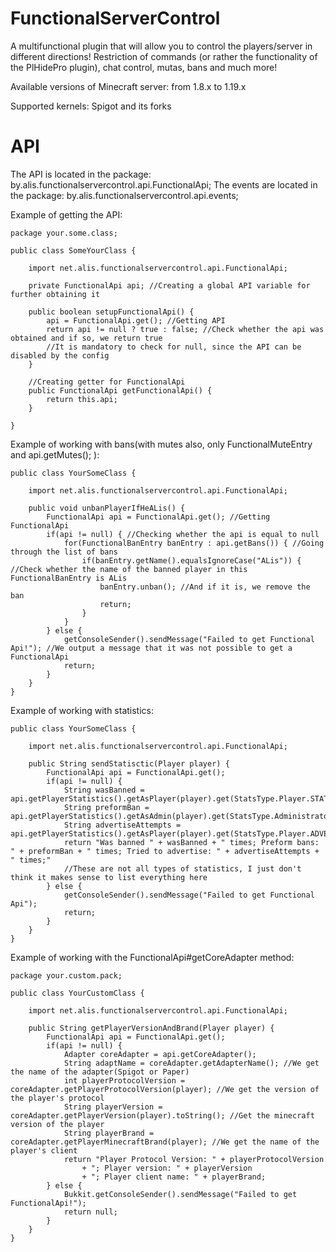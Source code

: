 # FunctionalServerControl
A multifunctional plugin that will allow you to control the players/server in different directions!
Restriction of commands (or rather the functionality of the PlHidePro plugin), chat control, mutas, bans and much more!

Available versions of Minecraft server: from 1.8.x to 1.19.x

Supported kernels: Spigot and its forks


# API

The API is located in the package: by.alis.functionalservercontrol.api.FunctionalApi;
The events are located in the package: by.alis.functionalservercontrol.api.events;

Example of getting the API:

```
package your.some.class;

public class SomeYourClass {

    import net.alis.functionalservercontrol.api.FunctionalApi;

    private FunctionalApi api; //Creating a global API variable for further obtaining it

    public boolean setupFunctionalApi() {
        api = FunctionalApi.get(); //Getting API
        return api != null ? true : false; //Сheck whether the api was obtained and if so, we return true
        //It is mandatory to check for null, since the API can be disabled by the config
    }

    //Creating getter for FunctionalApi
    public FunctionalApi getFunctionalApi() {
        return this.api;
    }
    
}
```

Example of working with bans(with mutes also, only FunctionalMuteEntry and api.getMutes(); ):
```
public class YourSomeClass {

    import net.alis.functionalservercontrol.api.FunctionalApi;
    
    public void unbanPlayerIfHeALis() {
        FunctionalApi api = FunctionalApi.get(); //Getting FunctionalApi
        if(api != null) { //Checking whether the api is equal to null
            for(FunctionalBanEntry banEntry : api.getBans()) { //Going through the list of bans
                if(banEntry.getName().equalsIgnoreCase("ALis")) { //Check whether the name of the banned player in this FunctionalBanEntry is ALis
                    banEntry.unban(); //And if it is, we remove the ban
                    return;
                }
            }
        } else {
            getConsoleSender().sendMessage("Failed to get Functional Api!"); //We output a message that it was not possible to get a FunctionalApi
            return;
        }
    }
}
```

Example of working with statistics:

```
public class YourSomeClass {

    import net.alis.functionalservercontrol.api.FunctionalApi;

    public String sendStatisctic(Player player) {
        FunctionalApi api = FunctionalApi.get();
        if(api != null) {
            String wasBanned = api.getPlayerStatistics().getAsPlayer(player).get(StatsType.Player.STATS_BANS);
            String preformBan = api.getPlayerStatistics().getAsAdmin(player).get(StatsType.Administrator.STATS_BANS)
            String advertiseAttempts = api.getPlayerStatistics().getAsPlayer(player).get(StatsType.Player.ADVERTISE_ATTEMPTS)
            return "Was banned " + wasBanned + " times; Preform bans: " + preformBan + " times; Tried to advertise: " + advertiseAttempts + " times;"
            //These are not all types of statistics, I just don't think it makes sense to list everything here
        } else {
            getConsoleSender().sendMessage("Failed to get Functional Api");
            return;
        }
    }
}
```

Example of working with the FunctionalApi#getCoreAdapter method:
```
package your.custom.pack;

public class YourCustomClass {
  
    import net.alis.functionalservercontrol.api.FunctionalApi;
  
    public String getPlayerVersionAndBrand(Player player) {
        FunctionalApi api = FunctionalApi.get();
        if(api != null) {
            Adapter coreAdapter = api.getCoreAdapter();
            String adaptName = coreAdapter.getAdapterName(); //We get the name of the adapter(Spigot or Paper)
            int playerProtocolVersion = coreAdapter.getPlayerProtocolVersion(player); //We get the version of the player's protocol
            String playerVersion = coreAdapter.getPlayerVersion(player).toString(); //Get the minecraft version of the player
            String playerBrand = coreAdapter.getPlayerMinecraftBrand(player); //We get the name of the player's client
            return "Player Protocol Version: " + playerProtocolVersion
                + "; Player version: " + playerVersion
                + "; Player client name: " + playerBrand;
        } else {
            Bukkit.getConsoleSender().sendMessage("Failed to get FunctionalApi!");
            return null;
        }
    }
}
```

